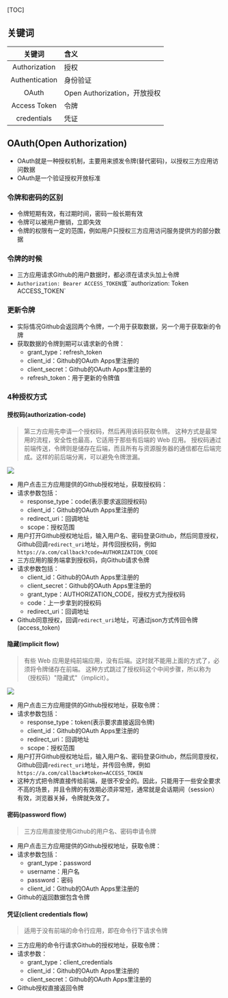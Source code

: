 [TOC]

## 关键词
关键词 | 含义
:---: | :---
Authorization | 授权
Authentication | 身份验证 
OAuth | Open Authorization，开放授权
Access Token | 令牌
credentials | 凭证

## OAuth(Open Authorization)
* OAuth就是一种授权机制，主要用来颁发令牌(替代密码)，以授权三方应用访问数据
* OAuth是一个验证授权开放标准

### 令牌和密码的区别
* 令牌短期有效，有过期时间，密码一般长期有效
* 令牌可以被用户撤销，立即失效
* 令牌的权限有一定的范围，例如用户只授权三方应用访问服务提供方的部分数据

### 令牌的时候
* 三方应用请求Github的用户数据时，都必须在请求头加上令牌
* `Authorization: Bearer ACCESS_TOKEN`或``authorization: Token ACCESS_TOKEN`

### 更新令牌
* 实际情况Github会返回两个令牌，一个用于获取数据，另一个用于获取新的令牌
* 获取数据的令牌到期可以请求新的令牌：
	* grant_type：refresh_token
	* client_id：Github的OAuth Apps里注册的
	* client_secret：Github的OAuth Apps里注册的
	* refresh_token：用于更新的令牌值

### 4种授权方式
#### 授权码(authorization-code)
> 第三方应用先申请一个授权码，然后再用该码获取令牌。
> 这种方式是最常用的流程，安全性也最高，它适用于那些有后端的 Web 应用。
> 授权码通过前端传送，令牌则是储存在后端，而且所有与资源服务器的通信都在后端完成。这样的前后端分离，可以避免令牌泄漏。

![](https://gitee.com/hysbtr/pic/raw/master/authorization-code.jpg)

* 用户点击三方应用提供的Github授权地址，获取授权码：
* 请求参数包括：
	* response_type：code(表示要求返回授权码)
	* client_id：Github的OAuth Apps里注册的
	* redirect_uri：回调地址
	* scope：授权范围
* 用户打开Github授权地址后，输入用户名、密码登录Github，然后同意授权，Github回调`redirect_uri`地址，并传回授权码，例如`https://a.com/callback?code=AUTHORIZATION_CODE`
* 三方应用的服务端拿到授权码，向Github请求令牌
* 请求参数包括：
	* client_id：Github的OAuth Apps里注册的
	* client_secret：Github的OAuth Apps里注册的
	* grant_type：AUTHORIZATION_CODE，授权方式为授权码
	* code：上一步拿到的授权码
	* redirect_uri：回调地址
* Github同意授权，回调`redirect_uri`地址，可通过json方式传回令牌(access_token)
#### 隐藏(implicit flow)
> 有些 Web 应用是纯前端应用，没有后端。这时就不能用上面的方式了，必须将令牌储存在前端。
> 这种方式跳过了授权码这个中间步骤，所以称为（授权码）"隐藏式"（implicit）。

![](https://gitee.com/hysbtr/pic/raw/master/implicit-code.jpg)

* 用户点击三方应用提供的Github授权地址，获取令牌：
* 请求参数包括：
	* response_type：token(表示要求直接返回令牌)
	* client_id：Github的OAuth Apps里注册的
	* redirect_uri：回调地址
	* scope：授权范围
* 用户打开Github授权地址后，输入用户名、密码登录Github，然后同意授权，Github回调`redirect_uri`地址，并传回令牌，例如`https://a.com/callback#token=ACCESS_TOKEN`
* 这种方式把令牌直接传给前端，是很不安全的。因此，只能用于一些安全要求不高的场景，并且令牌的有效期必须非常短，通常就是会话期间（session）有效，浏览器关掉，令牌就失效了。
#### 密码(password flow)
> 三方应用直接使用Github的用户名、密码申请令牌

* 用户点击三方应用提供的Github授权地址，获取令牌：
* 请求参数包括：
	* grant_type：password
	* username：用户名
	* password：密码
	* client_id：Github的OAuth Apps里注册的
* Github的返回数据包含令牌
#### 凭证(client credentials flow)
> 适用于没有前端的命令行应用，即在命令行下请求令牌

* 三方应用的命令行请求Github的授权地址，获取令牌：
* 请求参数：
	* grant_type：client_credentials
	* client_id：Github的OAuth Apps里注册的
	* client_secret：Github的OAuth Apps里注册的
* Github授权直接返回令牌